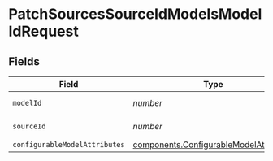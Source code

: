 # PatchSourcesSourceIdModelsModelIdRequest


## Fields

| Field                                                                                        | Type                                                                                         | Required                                                                                     | Description                                                                                  |
| -------------------------------------------------------------------------------------------- | -------------------------------------------------------------------------------------------- | -------------------------------------------------------------------------------------------- | -------------------------------------------------------------------------------------------- |
| `modelId`                                                                                    | *number*                                                                                     | :heavy_check_mark:                                                                           | ID of the model                                                                              |
| `sourceId`                                                                                   | *number*                                                                                     | :heavy_check_mark:                                                                           | ID of the source                                                                             |
| `configurableModelAttributes`                                                                | [components.ConfigurableModelAttributes](../../models/shared/configurablemodelattributes.md) | :heavy_minus_sign:                                                                           | N/A                                                                                          |